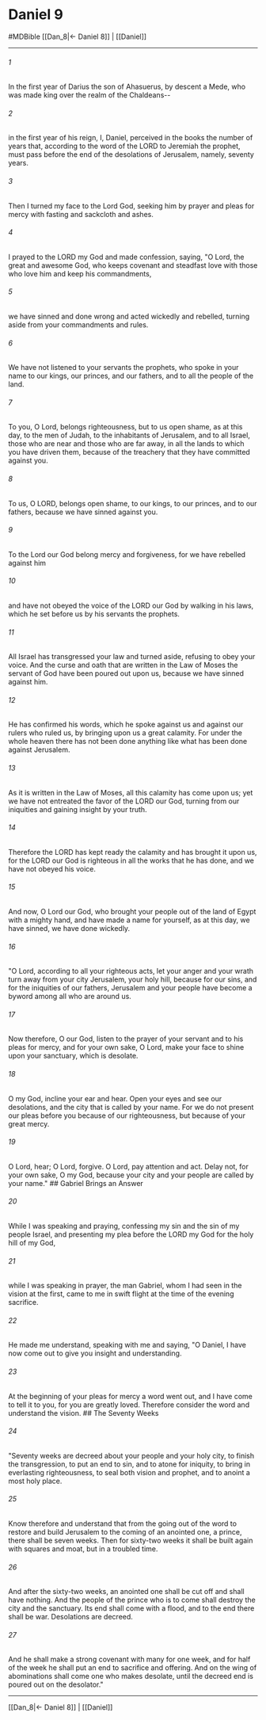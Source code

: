 # Daniel 9
#MDBible
[[Dan_8|← Daniel 8]] | [[Daniel]]

***

###### 1 
In the first year of Darius the son of Ahasuerus, by descent a Mede, who was made king over the realm of the Chaldeans-- 

###### 2 
in the first year of his reign, I, Daniel, perceived in the books the number of years that, according to the word of the LORD to Jeremiah the prophet, must pass before the end of the desolations of Jerusalem, namely, seventy years. 

###### 3 
Then I turned my face to the Lord God, seeking him by prayer and pleas for mercy with fasting and sackcloth and ashes. 

###### 4 
I prayed to the LORD my God and made confession, saying, "O Lord, the great and awesome God, who keeps covenant and steadfast love with those who love him and keep his commandments, 

###### 5 
we have sinned and done wrong and acted wickedly and rebelled, turning aside from your commandments and rules. 

###### 6 
We have not listened to your servants the prophets, who spoke in your name to our kings, our princes, and our fathers, and to all the people of the land. 

###### 7 
To you, O Lord, belongs righteousness, but to us open shame, as at this day, to the men of Judah, to the inhabitants of Jerusalem, and to all Israel, those who are near and those who are far away, in all the lands to which you have driven them, because of the treachery that they have committed against you. 

###### 8 
To us, O LORD, belongs open shame, to our kings, to our princes, and to our fathers, because we have sinned against you. 

###### 9 
To the Lord our God belong mercy and forgiveness, for we have rebelled against him 

###### 10 
and have not obeyed the voice of the LORD our God by walking in his laws, which he set before us by his servants the prophets. 

###### 11 
All Israel has transgressed your law and turned aside, refusing to obey your voice. And the curse and oath that are written in the Law of Moses the servant of God have been poured out upon us, because we have sinned against him. 

###### 12 
He has confirmed his words, which he spoke against us and against our rulers who ruled us, by bringing upon us a great calamity. For under the whole heaven there has not been done anything like what has been done against Jerusalem. 

###### 13 
As it is written in the Law of Moses, all this calamity has come upon us; yet we have not entreated the favor of the LORD our God, turning from our iniquities and gaining insight by your truth. 

###### 14 
Therefore the LORD has kept ready the calamity and has brought it upon us, for the LORD our God is righteous in all the works that he has done, and we have not obeyed his voice. 

###### 15 
And now, O Lord our God, who brought your people out of the land of Egypt with a mighty hand, and have made a name for yourself, as at this day, we have sinned, we have done wickedly. 

###### 16 
"O Lord, according to all your righteous acts, let your anger and your wrath turn away from your city Jerusalem, your holy hill, because for our sins, and for the iniquities of our fathers, Jerusalem and your people have become a byword among all who are around us. 

###### 17 
Now therefore, O our God, listen to the prayer of your servant and to his pleas for mercy, and for your own sake, O Lord, make your face to shine upon your sanctuary, which is desolate. 

###### 18 
O my God, incline your ear and hear. Open your eyes and see our desolations, and the city that is called by your name. For we do not present our pleas before you because of our righteousness, but because of your great mercy. 

###### 19 
O Lord, hear; O Lord, forgive. O Lord, pay attention and act. Delay not, for your own sake, O my God, because your city and your people are called by your name." ## Gabriel Brings an Answer 

###### 20 
While I was speaking and praying, confessing my sin and the sin of my people Israel, and presenting my plea before the LORD my God for the holy hill of my God, 

###### 21 
while I was speaking in prayer, the man Gabriel, whom I had seen in the vision at the first, came to me in swift flight at the time of the evening sacrifice. 

###### 22 
He made me understand, speaking with me and saying, "O Daniel, I have now come out to give you insight and understanding. 

###### 23 
At the beginning of your pleas for mercy a word went out, and I have come to tell it to you, for you are greatly loved. Therefore consider the word and understand the vision. ## The Seventy Weeks 

###### 24 
"Seventy weeks are decreed about your people and your holy city, to finish the transgression, to put an end to sin, and to atone for iniquity, to bring in everlasting righteousness, to seal both vision and prophet, and to anoint a most holy place. 

###### 25 
Know therefore and understand that from the going out of the word to restore and build Jerusalem to the coming of an anointed one, a prince, there shall be seven weeks. Then for sixty-two weeks it shall be built again with squares and moat, but in a troubled time. 

###### 26 
And after the sixty-two weeks, an anointed one shall be cut off and shall have nothing. And the people of the prince who is to come shall destroy the city and the sanctuary. Its end shall come with a flood, and to the end there shall be war. Desolations are decreed. 

###### 27 
And he shall make a strong covenant with many for one week, and for half of the week he shall put an end to sacrifice and offering. And on the wing of abominations shall come one who makes desolate, until the decreed end is poured out on the desolator." 

***

[[Dan_8|← Daniel 8]] | [[Daniel]]
